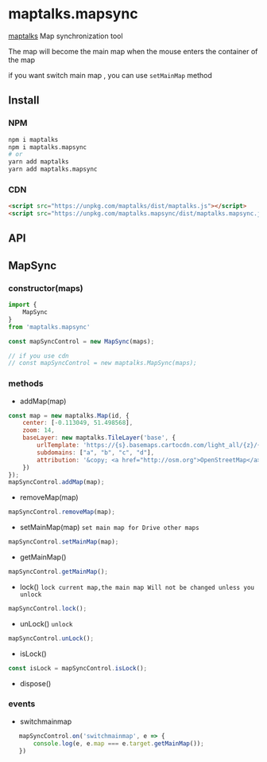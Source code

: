 # maptalks.mapsync

[maptalks](https://github.com/maptalks/maptalks.js) Map synchronization tool

The map will become the main map when the mouse enters the container of the map

if you want switch main map , you can use `setMainMap` method

## Install

### NPM

```sh
npm i maptalks
npm i maptalks.mapsync
# or
yarn add maptalks
yarn add maptalks.mapsync
```

### CDN

```html
<script src="https://unpkg.com/maptalks/dist/maptalks.js"></script>
<script src="https://unpkg.com/maptalks.mapsync/dist/maptalks.mapsync.js"></script>
```

## API

## MapSync

### constructor(maps)

```js
import {
    MapSync
}
from 'maptalks.mapsync'

const mapSyncControl = new MapSync(maps);

// if you use cdn
// const mapSyncControl = new maptalks.MapSync(maps);
```

### methods

* addMap(map)

```js
const map = new maptalks.Map(id, {
    center: [-0.113049, 51.498568],
    zoom: 14,
    baseLayer: new maptalks.TileLayer('base', {
        urlTemplate: 'https://{s}.basemaps.cartocdn.com/light_all/{z}/{x}/{y}.png',
        subdomains: ["a", "b", "c", "d"],
        attribution: '&copy; <a href="http://osm.org">OpenStreetMap</a> contributors, &copy; <a href="https://carto.com/">CARTO</a>'
    })
});
mapSyncControl.addMap(map);
```

* removeMap(map)

```js
mapSyncControl.removeMap(map);
```

* setMainMap(map) `set main map for Drive other maps`

```js
mapSyncControl.setMainMap(map);
```

* getMainMap()

```js
mapSyncControl.getMainMap();
```

* lock() `lock current map,the main map Will not be changed unless you unlock`

```js
mapSyncControl.lock();
```

* unLock() `unlock`

```js
mapSyncControl.unLock();
```

* isLock() 

```js
const isLock = mapSyncControl.isLock();
```

* dispose()

### events

* switchmainmap

```js
   mapSyncControl.on('switchmainmap', e => {
       console.log(e, e.map === e.target.getMainMap());
   })
```
